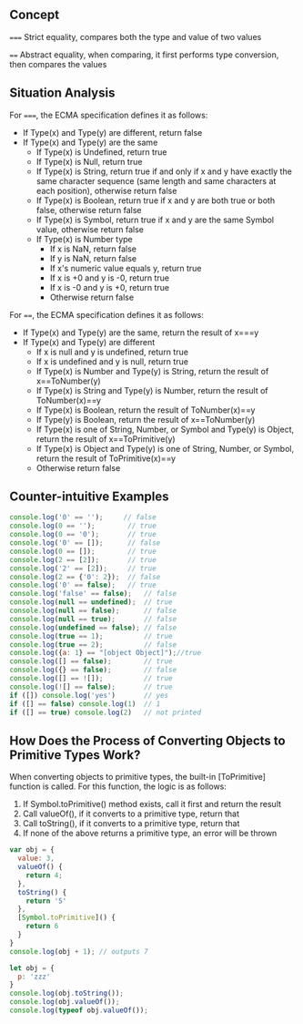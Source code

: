 ## Concept

`===` Strict equality, compares both the type and value of two values

`==` Abstract equality, when comparing, it first performs type conversion, then compares the values

## Situation Analysis

For `===`, the ECMA specification defines it as follows:

- If Type(x) and Type(y) are different, return false
- If Type(x) and Type(y) are the same
  - If Type(x) is Undefined, return true
  - If Type(x) is Null, return true
  - If Type(x) is String, return true if and only if x and y have exactly the same character sequence (same length and same characters at each position), otherwise return false
  - If Type(x) is Boolean, return true if x and y are both true or both false, otherwise return false
  - If Type(x) is Symbol, return true if x and y are the same Symbol value, otherwise return false
  - If Type(x) is Number type
    - If x is NaN, return false
    - If y is NaN, return false
    - If x's numeric value equals y, return true
    - If x is +0 and y is -0, return true
    - If x is -0 and y is +0, return true
    - Otherwise return false

For `==`, the ECMA specification defines it as follows:

- If Type(x) and Type(y) are the same, return the result of x===y
- If Type(x) and Type(y) are different
  - If x is null and y is undefined, return true
  - If x is undefined and y is null, return true
  - If Type(x) is Number and Type(y) is String, return the result of x==ToNumber(y)
  - If Type(x) is String and Type(y) is Number, return the result of ToNumber(x)==y
  - If Type(x) is Boolean, return the result of ToNumber(x)==y
  - If Type(y) is Boolean, return the result of x==ToNumber(y)
  - If Type(x) is one of String, Number, or Symbol and Type(y) is Object, return the result of x==ToPrimitive(y)
  - If Type(x) is Object and Type(y) is one of String, Number, or Symbol, return the result of ToPrimitive(x)==y
  - Otherwise return false

## Counter-intuitive Examples

```js
console.log('0' == '');     // false
console.log(0 == '');        // true
console.log(0 == '0');       // true
console.log('0' == []);      // false
console.log(0 == []);        // true
console.log(2 == [2]);       // true
console.log('2' == [2]);     // true
console.log(2 == {'0': 2});  // false
console.log('0' == false);   // true
console.log('false' == false);   // false
console.log(null == undefined);  // true
console.log(null == false);      // false
console.log(null == true);       // false
console.log(undefined == false); // false
console.log(true == 1);          // true
console.log(true == 2);          // false
console.log({a: 1} == "[object Object]");//true
console.log([] == false);        // true
console.log({} == false);        // false
console.log([] == ![]);          // true
console.log(![] == false);       // true
if ([]) console.log('yes')       // yes
if ([] == false) console.log(1)  // 1
if ([] == true) console.log(2)   // not printed
```

## How Does the Process of Converting Objects to Primitive Types Work?

When converting objects to primitive types, the built-in [ToPrimitive] function is called. For this function, the logic is as follows:

1. If Symbol.toPrimitive() method exists, call it first and return the result
2. Call valueOf(), if it converts to a primitive type, return that
3. Call toString(), if it converts to a primitive type, return that
4. If none of the above returns a primitive type, an error will be thrown

```js
var obj = {
  value: 3,
  valueOf() {
    return 4;
  },
  toString() {
    return '5'
  },
  [Symbol.toPrimitive]() {
    return 6
  }
}
console.log(obj + 1); // outputs 7
```

```js
let obj = {
  p: 'zzz'
}
console.log(obj.toString());
console.log(obj.valueOf());
console.log(typeof obj.valueOf());
```
